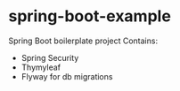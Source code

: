 # spring-boot-example

Spring Boot boilerplate project
Contains:
- Spring Security
- Thymyleaf
- Flyway for db migrations
